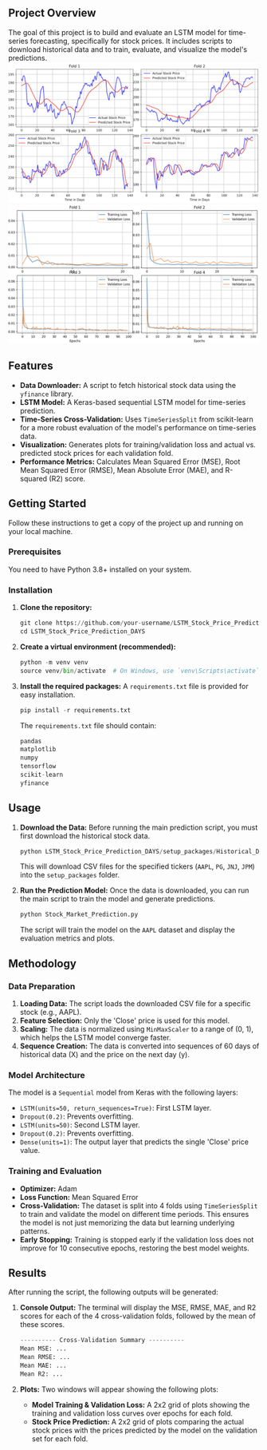 ## Project Overview

The goal of this project is to build and evaluate an LSTM model for time-series forecasting, specifically for stock prices. It includes scripts to download historical data and to train, evaluate, and visualize the model's predictions.
![Sample_Close_Price_Prediction](Sample_Result/Predicted.png)
![Sample_Training_Loss](Sample_Result/Loss.png)

## Features

- **Data Downloader:** A script to fetch historical stock data using the `yfinance` library.
- **LSTM Model:** A Keras-based sequential LSTM model for time-series prediction.
- **Time-Series Cross-Validation:** Uses `TimeSeriesSplit` from scikit-learn for a more robust evaluation of the model's performance on time-series data.
- **Visualization:** Generates plots for training/validation loss and actual vs. predicted stock prices for each validation fold.
- **Performance Metrics:** Calculates Mean Squared Error (MSE), Root Mean Squared Error (RMSE), Mean Absolute Error (MAE), and R-squared (R2) score.

## Getting Started

Follow these instructions to get a copy of the project up and running on your local machine.

### Prerequisites

You need to have Python 3.8+ installed on your system.

### Installation

1. **Clone the repository:**
    
    ```python
    git clone https://github.com/your-username/LSTM_Stock_Price_Prediction_DAYS.git
    cd LSTM_Stock_Price_Prediction_DAYS
    
    ```
    
2. **Create a virtual environment (recommended):**
    
    ```python
    python -m venv venv
    source venv/bin/activate  # On Windows, use `venv\Scripts\activate`
    
    ```
    
3. **Install the required packages:**
A `requirements.txt` file is provided for easy installation.
    
    ```python
    pip install -r requirements.txt
    
    ```
    
    The `requirements.txt` file should contain:
    
    ```python
    pandas
    matplotlib
    numpy
    tensorflow
    scikit-learn
    yfinance
    
    ```
    

## Usage

1. **Download the Data:**
Before running the main prediction script, you must first download the historical stock data.
    
    ```python
    python LSTM_Stock_Price_Prediction_DAYS/setup_packages/Historical_Data_Downloader.py
    
    ```
    
    This will download CSV files for the specified tickers (`AAPL`, `PG`, `JNJ`, `JPM`) into the `setup_packages` folder.
    
2. **Run the Prediction Model:**
Once the data is downloaded, you can run the main script to train the model and generate predictions.
    
    ```python
    python Stock_Market_Prediction.py
    
    ```
    
    The script will train the model on the `AAPL` dataset and display the evaluation metrics and plots.
    

## Methodology

### Data Preparation

1. **Loading Data:** The script loads the downloaded CSV file for a specific stock (e.g., AAPL).
2. **Feature Selection:** Only the 'Close' price is used for this model.
3. **Scaling:** The data is normalized using `MinMaxScaler` to a range of (0, 1), which helps the LSTM model converge faster.
4. **Sequence Creation:** The data is converted into sequences of 60 days of historical data (X) and the price on the next day (y).

### Model Architecture

The model is a `Sequential` model from Keras with the following layers:

- `LSTM(units=50, return_sequences=True)`: First LSTM layer.
- `Dropout(0.2)`: Prevents overfitting.
- `LSTM(units=50)`: Second LSTM layer.
- `Dropout(0.2)`: Prevents overfitting.
- `Dense(units=1)`: The output layer that predicts the single 'Close' price value.

### Training and Evaluation

- **Optimizer:** Adam
- **Loss Function:** Mean Squared Error
- **Cross-Validation:** The dataset is split into 4 folds using `TimeSeriesSplit` to train and validate the model on different time periods. This ensures the model is not just memorizing the data but learning underlying patterns.
- **Early Stopping:** Training is stopped early if the validation loss does not improve for 10 consecutive epochs, restoring the best model weights.

## Results

After running the script, the following outputs will be generated:

1. **Console Output:** The terminal will display the MSE, RMSE, MAE, and R2 scores for each of the 4 cross-validation folds, followed by the mean of these scores.
    
    ```python
    ---------- Cross-Validation Summary ----------
    Mean MSE: ...
    Mean RMSE: ...
    Mean MAE: ...
    Mean R2: ...
    
    ```
    
2. **Plots:** Two windows will appear showing the following plots:
    - **Model Training & Validation Loss:** A 2x2 grid of plots showing the training and validation loss curves over epochs for each fold.
    - **Stock Price Prediction:** A 2x2 grid of plots comparing the actual stock prices with the prices predicted by the model on the validation set for each fold.
